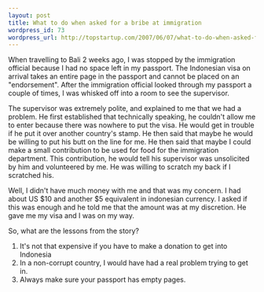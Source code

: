 ```yaml
--- 
layout: post
title: What to do when asked for a bribe at immigration
wordpress_id: 73
wordpress_url: http://topstartup.com/2007/06/07/what-to-do-when-asked-for-a-bribe-at-immigration/
---
```

When travelling to Bali 2 weeks ago, I was stopped by the immigration official because I had no space left in my passport. The Indonesian visa on arrival takes an entire page in the passport and cannot be placed on an "endorsement". After the immigration official looked through my passport a couple of times, I was whisked off into a room to see the supervisor.
<!--more-->
The supervisor was extremely polite, and explained to me that we had a problem. He first established that technically speaking, he couldn't allow me to enter because there was nowhere to put the visa. He would get in trouble if he put it over another country's stamp. He then said that maybe he would be willing to put his butt on the line for me. He then said that maybe I could make a small contribution to be used for food for the immigration department. This contribution, he would tell his supervisor was unsolicited by him and volunteered by me. He was willing to scratch my back if I scratched his.

Well, I didn't have much money with me and that was my concern. I had about US $10 and another $5 equivalent in indonesian currency. I asked if this was enough and he told me that the amount was at my discretion. He gave me my visa and I was on my way.

So, what are the lessons from the story?
<ol>
	<li>It's not that expensive if you have to make a donation to get into Indonesia</li>
	<li>In a non-corrupt country, I would have had a real problem trying to get in.</li>
	<li>Always make sure your passport has empty pages.</li>
</ol>
